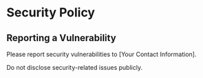 # Security Policy

## Reporting a Vulnerability

Please report security vulnerabilities to [Your Contact Information].

Do not disclose security-related issues publicly. 